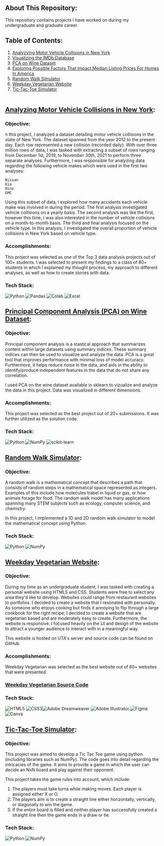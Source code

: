 ## About This Repository:

This repository contains projects I have worked on during my undergraduate and graduate career. 
<br>

## Table of Contents:
1. [Analyzying Motor Vehicle Collisions in New York](https://github.com/dua-malik/MVC_DataAnalysis)
2. [Visualizing the IMDb Database](https://github.com/dua-malik/IMDb_DataAnalysis)
3. [PCA on Wine Dataset](https://github.com/dua-malik/Academic_Projects#principal-component-analysis-pca-on-wine-dataset)
4. [Exploring Possible Factors That Impact Median Listing Prices For Homes In America](https://github.com/dua-malik/HomeValueEDA)
5. [Random Walk Simulator](https://github.com/dua-malik/Academic_Projects#random-walk-simulator)
6. [Weekday Vegetarian Website](https://github.com/dua-malik/Academic_Projects#weekday-vegetarian-website)
7. [Tic-Tac-Toe Simulator](https://github.com/dua-malik/Academic_Projects#tic-tac-toe-simulator)
<br><br>

## [Analyzing Motor Vehicle Collisions in New York](https://github.com/dua-malik/MVC_DataAnalysis):
### Objective:
n this project, I analyzed a dataset detailing motor vehicle collisions in the state of New York. The dataset spanned from the year 2012 to the present day. Each row represented a new collision (recorded daily). With over three million rows of data, I was tasked with extracting a subset of rows ranging from December 1st, 2019, to November 30th, 2021 to perform three separate analyses. Furthermore, I was responsible for analyzing data regarding the following vehicle makes which were used in the first two analyses:

    Nissan
    Kia
    Hino
    GMC


Using this subset of data, I explored how many accidents each vehicle make was involved in during the period. The first analysis investigated vehicle collisions on a yearly basis. The second analysis was like the first, however this time, I was also interested in the number of vehicle collisions on a month-to-month basis. The third and final analysis focused on the vehicle type. In this analysis, I investigated the overall proportion of vehicle collisions in New York based on vehicle type.

### Accomplishments:
This project was selected as one of the Top 3 data analysis projects out of 100+ students. I was selected to present my findings to a class of 80+ students in which I explained my thought process, my approach to different analyses, as well as how to create stories with data. 

### Tech Stack:
![Python](https://img.shields.io/badge/python-3670A0?style=for-the-badge&logo=python&logoColor=ffdd54) ![Pandas](https://img.shields.io/badge/pandas-%23150458.svg?style=for-the-badge&logo=pandas&logoColor=white) ![Colab](https://img.shields.io/badge/Colab-F9AB00?style=for-the-badge&logo=googlecolab&color=525252) ![Excel](https://img.shields.io/badge/Microsoft_Excel-217346?style=for-the-badge&logo=microsoft-excel&logoColor=white)

## [Principal Component Analysis (PCA) on Wine Dataset](https://github.com/dua-malik/Academic_Projects/blob/main/PCA_WineData.ipynb):
### Objective:
Principal component analysis is a stastical approach that summarizes content within large datasets using summary indices. These summary indices can then be used to visualize and analyze the data. PCA is a great tool that improves performance with minimal loss of model accuracy. Furthermore, it helps reduce noise in the data, and aids in the ability to identify/produce independent features in the data that do not share any correlation. 

I used PCA on the wine dataset available in sklearn to vizualize and analyze the data in this project. Data was visualized in different dimensions.

### Accomplishments:
This project was selected as the best project out of 20+ submissions. It was further utilized as the solution code. 

### Tech Stack:
 ![Python](https://img.shields.io/badge/python-3670A0?style=for-the-badge&logo=python&logoColor=ffdd54) ![NumPy](https://img.shields.io/badge/numpy-%23013243.svg?style=for-the-badge&logo=numpy&logoColor=white) ![scikit-learn](https://img.shields.io/badge/scikit--learn-%23F7931E.svg?style=for-the-badge&logo=scikit-learn&logoColor=white)
 
## [Random Walk Simulator](https://github.com/dua-malik/Academic_Projects/blob/main/2DRandomWalk.ipynb):
### Objective:

A random walk is a mathematical concept that describes a path that consists of random steps in a mathematical space represented as integers. Examples of this include how molecules trabel in liquid or gas, or how animals forage for food. The random walk model has many applications spanning many STEM subjects such as ecology, computer science, and chemistry. 

In this project, I implemented a 1D and 2D random walk simulator to model the mathematical concept using Python. 

### Tech Stack:
 ![Python](https://img.shields.io/badge/python-3670A0?style=for-the-badge&logo=python&logoColor=ffdd54) ![NumPy](https://img.shields.io/badge/numpy-%23013243.svg?style=for-the-badge&logo=numpy&logoColor=white) 
<br>
## [Weekday Vegetarian Website](http://ctec2350.dxm8465.uta.cloud/final/): 
### Objective:
During my time as an undergraduate student, I was tasked with creating a personal website using HTML5 and CSS. Students were free to select any area they'd like to develop. Websites could range from restaurant websites to portfolios. I decided to create a website that I resonated with personally. As someone who enjoys cooking but finds it annoying to flip through a large cookbook for the right recipe, I decided to create a website that are vegetarian based and are moderately easy to create. Furthermore, the website is responsive. I focused heavily on the UI and design of the website to attract a younger audience to interact with in a meaningful way. 

This website is hosted on UTA's server and source code can be found on GitHub. 

### Accomplishments:
Weekday Vegetarian was selected as the best website out of 80+ websites that were presented. 

### [Weekday Vegetarian Source Code](https://github.com/dua-malik/WV_website)

### Tech Stack:
![HTML5](https://img.shields.io/badge/html5-%23E34F26.svg?style=for-the-badge&logo=html5&logoColor=white) ![CSS3](https://img.shields.io/badge/css3-%231572B6.svg?style=for-the-badge&logo=css3&logoColor=white)![Adobe Dreamweaver](https://img.shields.io/badge/Adobe%20Dreamweaver-FF61F6.svg?style=for-the-badge&logo=Adobe%20Dreamweaver&logoColor=white) ![Adobe Illustrator](https://img.shields.io/badge/adobeillustrator-%23FF9A00.svg?style=for-the-badge&logo=adobeillustrator&logoColor=white) 	![Figma](https://img.shields.io/badge/figma-%23F24E1E.svg?style=for-the-badge&logo=figma&logoColor=white) ![Canva](https://img.shields.io/badge/Canva-%2300C4CC.svg?style=for-the-badge&logo=Canva&logoColor=white) 
<br>

## [Tic-Tac-Toe Simulator](https://github.com/dua-malik/Academic_Projects/blob/main/TicTacToe.ipynb):
### Objective:
This project was aimed to develop a Tic Tac Toe game using python (including libraries such as NumPy). The code goes into detail regarding the intricacies of the game. It aims to provide a game in which the user can decide an NxN board and play against their opponent. 

This project takes the game rules into account, which include:

1. The players must take turns while making moves. Each player is assigned either X or O. 
2. The players aim is to create a straight line either horizontally, vertically, or diagonally to win the game. 
3. If the entire board is filled and neither player has successfully created a straight line then the game ends in a draw or tie. 

### Tech Stack:
 ![Python](https://img.shields.io/badge/python-3670A0?style=for-the-badge&logo=python&logoColor=ffdd54) ![NumPy](https://img.shields.io/badge/numpy-%23013243.svg?style=for-the-badge&logo=numpy&logoColor=white) 
